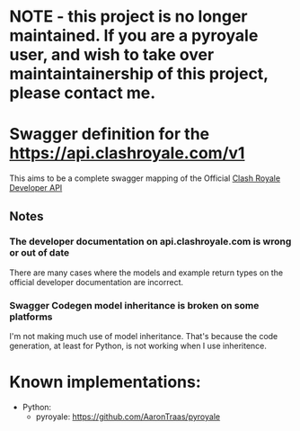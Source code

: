 # NOTE - this project is no longer maintained. If you are a pyroyale user, and wish to take over maintaintainership of this project, please contact me.

# Swagger definition for the https://api.clashroyale.com/v1

This aims to be a complete swagger mapping of the Official [Clash Royale Developer API](https://developer.clashroyale.com)

## Notes

### The developer documentation on api.clashroyale.com is wrong or out of date

There are many cases where the models and example return types on the official developer documentation are incorrect.

### Swagger Codegen model inheritance is broken on some platforms

I'm not making much use of model inheritance. That's because the code generation, at least for Python, is not working when I use inheritence.

# Known implementations:

- Python:
	- pyroyale: https://github.com/AaronTraas/pyroyale
